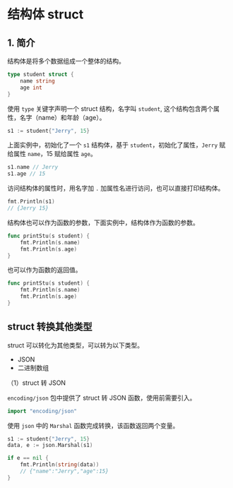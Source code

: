 # 结构体 struct

## 1. 简介

结构体是将多个数据组成一个整体的结构。

```go
type student struct {
	name string
	age int
}
```

使用 `type` 关键字声明一个 struct 结构，名字叫 `student`, 这个结构包含两个属性，名字（name）和年龄（age）。

```go
s1 := student{"Jerry", 15}
```

上面实例中，初始化了一个 `s1` 结构体，基于 `student`，初始化了属性，`Jerry` 赋给属性 `name`，15 赋给属性 `age`。

```go
s1.name // Jerry
s1.age // 15
```

访问结构体的属性时，用名字加 `.` 加属性名进行访问，也可以直接打印结构体。

```go
fmt.Println(s1)
// {Jerry 15}
```

结构体也可以作为函数的参数，下面实例中，结构体作为函数的参数。

```go
func printStu(s student) {
	fmt.Println(s.name)
	fmt.Println(s.age)
}
```

也可以作为函数的返回值。

```go
func printStu(s student) {
	fmt.Println(s.name)
	fmt.Println(s.age)
}
```

## struct 转换其他类型

struct 可以转化为其他类型，可以转为以下类型。

- JSON
- 二进制数组

（1）struct 转 JSON

`encoding/json` 包中提供了 struct 转 JSON 函数，使用前需要引入。

```go
import "encoding/json"
```

使用 `json` 中的 `Marshal` 函数完成转换，该函数返回两个变量。

```go
s1 := student{"Jerry", 15}
data, e := json.Marshal(s1)

if e == nil {
    fmt.Println(string(data))
    // {"name":"Jerry","age":15}
}
```
